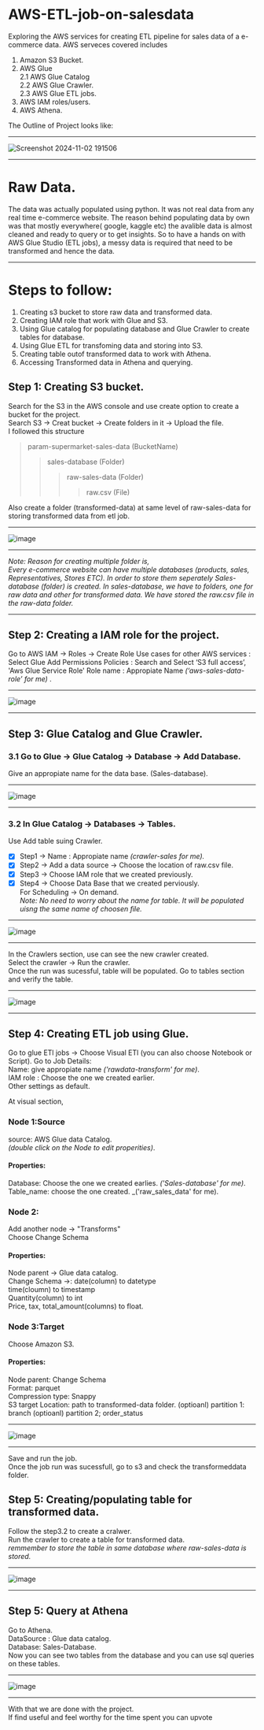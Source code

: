 # AWS-ETL-job-on-salesdata
Exploring the AWS services for creating ETL pipeline for sales data of a e-commerce data.
AWS serveces covered includes 
1. Amazon S3 Bucket.
2. AWS Glue <br>
   2.1 AWS Glue Catalog <br>
   2.2 AWS Glue Crawler. <br>
   2.3 AWS Glue ETL jobs. <br>
3. AWS IAM roles/users.
4. AWS Athena.

The Outline of Project looks like:
***
![Screenshot 2024-11-02 191506](https://github.com/user-attachments/assets/db1ee01f-7805-445a-a9aa-b1969207df77)
***

# Raw Data.

The data was actually populated using python. It was not real data from any real time e-commerce website.
The reason behind populating data by own was that mostly everywhere( google, kaggle etc) the avalible data is almost cleaned and ready to query or to get insights. 
So to have a hands on with AWS Glue Studio (ETL jobs), a messy data is required that need to be transformed and hence the data.
___
# Steps to follow:
1. Creating s3 bucket to store raw data and transformed data.
2. Creating IAM role that work with Glue and S3.
3. Using Glue catalog for populating database and Glue Crawler to create tables for database.
4. Using Glue ETL for transfoming data and storing into S3.
5. Creating table outof transformed data to work with Athena.
6. Accessing Transformed data in Athena and querying.

## Step 1:  Creating S3 bucket.
Search for the S3 in the AWS console and use create option to create a bucket for the project. <br>
Search S3 → Creat bucket → Create folders in it → Upload the file. <br>
I followed this structure 
> param-supermarket-sales-data (BucketName)
>> sales-database              (Folder)
>>> raw-sales-data             (Folder)
>>>> raw.csv                   (File)

Also create a folder (transformed-data) at same level of raw-sales-data for storing transformed data from etl job.
***
![image](https://github.com/user-attachments/assets/80eae1dc-7b75-4870-bee4-9487f09d22c1)
***

_Note: Reason for creating multiple folder is,_ <br>
_Every e-commerce website can have multiple databases (products, sales, Representatives, Stores ETC)._
_In order to store them seperately Sales-database (folder) is created._
_In sales-database, we have to folders, one for raw data and other for transformed data. We have stored the raw.csv file in the raw-data folder._

***
## Step 2: Creating a IAM role for the project.
Go to AWS IAM → Roles → Create Role
Use cases for other AWS services : Select Glue
Add Permissions Policies : Search and Select ‘S3 full access’, 'Aws Glue Service Role'
Role name : Appropiate Name _(‘aws-sales-data-role’ for me)_ .

***
![image](https://github.com/user-attachments/assets/02d90209-6dcc-40cf-b7ac-7412ceb7d08e)

***
## Step 3: Glue Catalog and Glue Crawler.
### 3.1 Go to Glue → Glue Catalog →  Database → Add Database.
Give an appropiate name for the data base. (Sales-database).

***
![image](https://github.com/user-attachments/assets/38ccc001-34f5-4442-84a3-ace2ff997eca)

***
### 3.2 In Glue Catalog → Databases → Tables.
Use Add table suing Crawler. <br>
* [x] Step1 → Name : Appropiate name _(crawler-sales for me)._ <br>
* [x]  Step2 → Add a data source → Choose the location of raw.csv file. <br>
* [x]  Step3 → Choose IAM role that we created previously. <br>
* [x]   Step4 → Choose Data Base that we created perviously. <br>
            For Scheduling → On demand. <br>
_Note: No need to worry about the name for table. It will be populated uisng the same name of choosen file._
    
***
![image](https://github.com/user-attachments/assets/d3bcb186-3d25-4811-9e38-029ee1cd95e5)

***

In the Crawlers section, use can see the new crawler created. <br>
Select the crawler → Run the crawler.<br>
Once the run was sucessful, table will be populated. Go to tables section and verify the table.

***
![image](https://github.com/user-attachments/assets/316a2d7d-9516-4b5d-be97-fcb0cee66d59)

***
## Step 4: Creating ETL job using Glue.
Go to glue ETl jobs → Choose Visual ETl (you can also choose Notebook or Script).
Go to Job Details: <br>
Name:  give appropiate name _('rawdata-transform' for me)_. <br>
IAM role : Choose the one we created earlier. <br>
Other settings as default. <br>

At visual section, <br>
### Node 1:Source
source: AWS Glue data Catalog. <br>
_(double click on the Node to edit properities)_.
#### Properties:
Database: Choose the one we created earlies. _('Sales-database' for me)_. <br>
Table_name: choose the one created. _('raw_sales_data' for me).

### Node 2:
Add another node → "Transforms" <br>
Choose Change Schema <br>
#### Properties:
Node parent → Glue data catalog. <br>
Change Schema →:
date(column) to datetype<br>
time(cloumn) to timestamp<br>
Quantity(column) to int<br>
Price, tax, total_amount(columns) to float.

### Node 3:Target
Choose Amazon S3. <br>
#### Properties:
Node parent: Change Schema <br>
Format: parquet <br>
Compression type: Snappy<br>
S3 target Location: path to transformed-data folder.
(optioanl) partition 1: branch
(optioanl) partition 2; order_status


***
![image](https://github.com/user-attachments/assets/d89c3022-c3eb-4e9d-a0ea-ff8f2689c9ee)

***
Save and run the job.<br>
Once the job run was sucessfull, go to s3 and check the transformeddata folder.

## Step 5: Creating/populating table for transformed data.
Follow the step3.2 to create a cralwer.<br>
Run the crawler to create a table for transformed data. <br>
_remmember to store the table in same database where raw-sales-data is stored._

*** 
![image](https://github.com/user-attachments/assets/7f5afe58-c11f-4232-9509-6849fe19d488)
***


## Step 5: Query at Athena
Go to Athena. <br>
DataSource : Glue data catalog. <br>
Database: Sales-Database.<br>
Now you can see two tables from the database and you can use sql queries on these tables.
***
![image](https://github.com/user-attachments/assets/34b2b87b-c3c1-4869-bfb4-a7248435b0cc)

***

With that we are done with the project.<br>
If find useful and feel worthy for the time spent you can upvote


 
  
